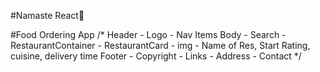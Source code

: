 #Namaste React🚀

#Food Ordering App
/*
Header
    - Logo
    - Nav Items
Body
    - Search
    - RestaurantContainer
        - RestaurantCard
            - img
            - Name of Res, Start Rating, cuisine, delivery time
Footer
    - Copyright
    - Links
    - Address
    - Contact
*/